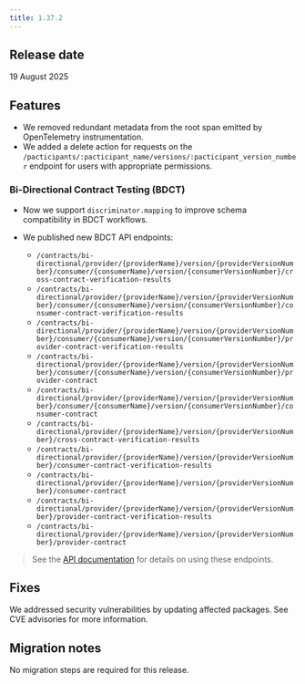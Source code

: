 ```yaml
---
title: 1.37.2
---
```


## Release date

19 August 2025

## Features

- We removed redundant metadata from the root span emitted by OpenTelemetry instrumentation.
- We added a delete action for requests on the `/pacticipants/:pacticipant_name/versions/:pacticipant_version_number` endpoint for users with appropriate permissions.


### Bi-Directional Contract Testing (BDCT)

- Now we support `discriminator.mapping` to improve schema compatibility in BDCT workflows.
- We published new BDCT API endpoints:

  - `/contracts/bi-directional/provider/{providerName}/version/{providerVersionNumber}/consumer/{consumerName}/version/{consumerVersionNumber}/cross-contract-verification-results`
  - `/contracts/bi-directional/provider/{providerName}/version/{providerVersionNumber}/consumer/{consumerName}/version/{consumerVersionNumber}/consumer-contract-verification-results`
  - `/contracts/bi-directional/provider/{providerName}/version/{providerVersionNumber}/consumer/{consumerName}/version/{consumerVersionNumber}/provider-contract-verification-results`
  - `/contracts/bi-directional/provider/{providerName}/version/{providerVersionNumber}/consumer/{consumerName}/version/{consumerVersionNumber}/provider-contract`
  - `/contracts/bi-directional/provider/{providerName}/version/{providerVersionNumber}/consumer/{consumerName}/version/{consumerVersionNumber}/consumer-contract`
  - `/contracts/bi-directional/provider/{providerName}/version/{providerVersionNumber}/cross-contract-verification-results`
  - `/contracts/bi-directional/provider/{providerName}/version/{providerVersionNumber}/consumer-contract-verification-results`
  - `/contracts/bi-directional/provider/{providerName}/version/{providerVersionNumber}/consumer-contract`
  - `/contracts/bi-directional/provider/{providerName}/version/{providerVersionNumber}/provider-contract-verification-results`
  - `/contracts/bi-directional/provider/{providerName}/version/{providerVersionNumber}/provider-contract`

> See the [API documentation](https://developer.smartbear.com/pactflow/default/pactflow_saas_api) for details on using these endpoints.

## Fixes

We addressed security vulnerabilities by updating affected packages. See CVE advisories for more information.

## Migration notes

No migration steps are required for this release.
